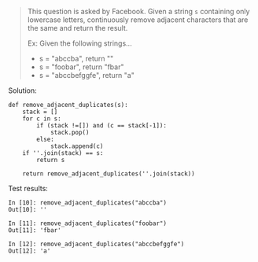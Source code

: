 > This question is asked by Facebook. Given a string `s` containing only lowercase letters, continuously remove adjacent characters that are the same and return the result.
>
> Ex: Given the following strings...
> - s = "abccba", return ""
> - s = "foobar", return "fbar"
> - s = "abccbefggfe", return "a"

Solution:
```
def remove_adjacent_duplicates(s):
    stack = []
    for c in s:
        if (stack !=[]) and (c == stack[-1]):
            stack.pop()
        else:
            stack.append(c)
    if ''.join(stack) == s:
        return s
    
    return remove_adjacent_duplicates(''.join(stack))
```

Test results:
```
In [10]: remove_adjacent_duplicates("abccba")
Out[10]: ''

In [11]: remove_adjacent_duplicates("foobar")
Out[11]: 'fbar'

In [12]: remove_adjacent_duplicates("abccbefggfe")
Out[12]: 'a'
```
